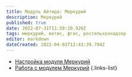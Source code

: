 ```yaml
---
title: Модуль Айтида: Меркурий
description: Меркурий
published: true
date: 2022-07-31T11:59:20.920Z
tags: меркурий, ветис, фгис, россельхознадзор
editor: markdown
dateCreated: 2022-04-03T12:43:39.794Z
---
```


-	[Настройка модуля Меркурий](/mercury/settings)
-	[Работа с модулем Меркурий](/mercury/working)
{.links-list}
